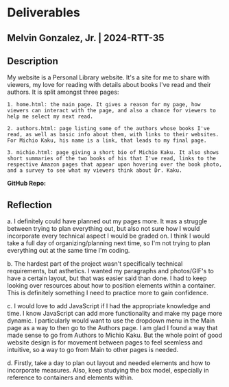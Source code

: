 # Deliverables 
## Melvin Gonzalez, Jr. | 2024-RTT-35

## Description
My website is a Personal Library website. It's a site for me to share with viewers, my love for reading with details about books I've read and their authors. It is split amongst three pages:
    
    1. home.html: the main page. It gives a reason for my page, how viewers can interact with the page, and also a chance for viewers to help me select my next read.

    2. authors.html: page listing some of the authors whose books I've read, as well as basic info about them, with links to their websites. For Michio Kaku, his name is a link, that leads to my final page.

    3. michio.html: page giving a short bio of Michio Kaku. It also shows short summaries of the two books of his that I've read, links to the respective Amazon pages that appear upon hovering over the book photo, and a survey to see what my viewers think about Dr. Kaku.

**GitHub Repo:** 

## Reflection

a. I definitely could have planned out my pages more. It was a struggle between trying to plan everything out, but also not sure how I would incorporate every technical aspect I would be graded on. I think I would take a full day of organizing/planning next time, so I'm not trying to plan everything out at the same time I'm coding.

b. The hardest part of the project wasn't specifically technical requirements, but asthetics. I wanted my paragraphs and photos/GIF's to have a certain layout, but that was easier said than done. I had to keep looking over resources about how to position elements within a container. This is definitely something I need to practice more to gain confidence.

c. I would love to add JavaScript if I had the appropriate knowledge and time. I know JavaScript can add more functionality and make my page more dynamic. I particularly would want to use the dropdown menu in the Main page as a way to then go to the Authors page. I am glad I found a way that made sense to go from Authors to Michio Kaku. But the whole point of good website design is for movement between pages to feel seemless and intuitive, so a way to go from Main to other pages is needed.

d. Firstly, take a day to plan out layout and needed elements and how to incorporate measures. Also, keep studying the box model, especially in reference to containers and elements within.


